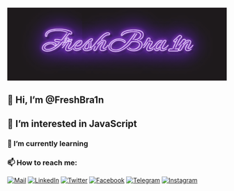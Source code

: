 ![Header ](https://github.com/FreshBra1n/FreshBra1n/blob/main/assets/Gif.gif)

## 👋 Hi, I’m @FreshBra1n
## 👀 I’m interested in JavaScript
### 🌱 I’m currently learning 
### 📫 How to reach me:
[![Mail](https://img.shields.io/badge/-Mail.ru-090909?style=for-the-badge&logo=Mail.ru&logoColor=007BB6)](https://my.mail.ru/mail/sashamasik99/)
[![LinkedIn](https://img.shields.io/badge/-LinkedIn-090909?style=for-the-badge&logo=linkedin&logoColor=007BB6)](https://www.linkedin.com/in/александр-масюк-7257421b4)
[![Twitter](https://img.shields.io/badge/-Twitter-090909?style=for-the-badge&logo=Twitter&logoColor=1C9DEB)](https://twitter.com/FreshBra1n)
[![Facebook](https://img.shields.io/badge/-Facebook-090909?style=for-the-badge&logo=Facebook&logoColor=1195F5)](https://www.facebook.com/profile.php?id=100008486891277)
[![Telegram](https://img.shields.io/badge/-Telegram-090909?style=for-the-badge&logo=telegram&logoColor=27A0D9)](https://t.me/FreshBra1n)
[![Instagram](https://img.shields.io/badge/-Instagram-090909?style=for-the-badge&logo=instagram&logoColor=B4068E)](https://www.instagram.com/fresh_bra1n/)
